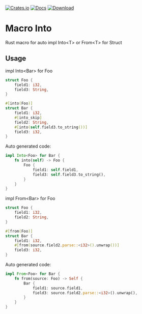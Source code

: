 [![Crates.io](https://img.shields.io/crates/v/into-from.svg)](https://crates.io/crates/into-from)
[![Docs](https://docs.rs/into-from/badge.svg)](https://docs.rs/crate/into-from/)
[![Download](https://img.shields.io/crates/d/into-from.svg?style=flat-square)](https://crates.io/crates/into-from)

# Macro Into

Rust macro for auto impl Into\<T> or From\<T> for Struct

## Usage

impl Into\<Bar> for Foo
```rust
struct Foo {
    field1: i32,
    field3: String,
}

#[into(Foo)]
struct Bar {
    field1: i32,
    #[into_skip]
    field2: String,
    #[into(self.field3.to_string())]
    field3: i32,
}

```
Auto generated code:
```rust
impl Into<Foo> for Bar {
    fn into(self) -> Foo {
        Foo {
            field1: self.field1,
            field3: self.field3.to_string(),
        }
    }
}
```

impl From\<Bar> for Foo
```rust
struct Foo {
    field1: i32,
    field2: String,
}

#[from(Foo)]
struct Bar {
    field1: i32,
    #[from(source.field2.parse::<i32>().unwrap())]
    field3: i32,
}

```
Auto generated code:
```rust
impl From<Foo> for Bar {
    fn from(source: Foo) -> Self {
        Bar {
            field1: source.field1,
            field3: source.field2.parse::<i32>().unwrap(),
        }
    }
}
```